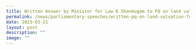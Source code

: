 ```yaml
---
title: Written Answer by Minister for Law K Shanmugam to PQ on land valuation
permalink: /news/parliamentary-speeches/written-pq-on-land-valuation-for-ccs/
date: 2023-03-21
layout: post
description: ""
image: ""
---
```

